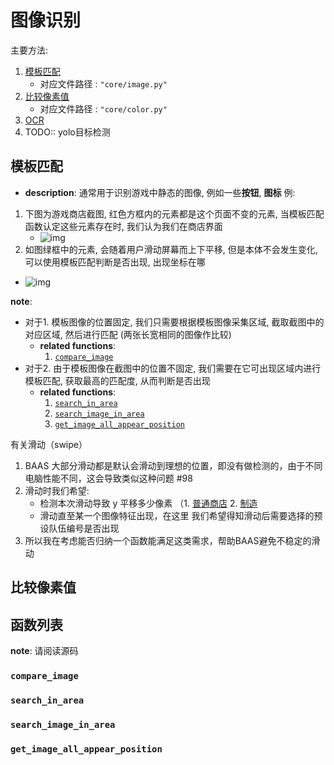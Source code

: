 # 图像识别

主要方法:
1. [模板匹配](#模板匹配)
    - 对应文件路径 : `"core/image.py"`
2. [比较像素值](#比较像素值)
    - 对应文件路径 : `"core/color.py"`
3. [OCR](/develop_doc/script/ocr)
4. TODO:: yolo目标检测

## 模板匹配
- **description**: 通常用于识别游戏中静态的图像, 例如一些**按钮**, **图标**
例:
1. 下图为游戏商店截图, 红色方框内的元素都是这个页面不变的元素, 当模板匹配函数认定这些元素存在时, 我们认为我们在商店界面
   - ![img](/assets/game_feature/static_feature_example.png)
2.  如图绿框中的元素, 会随着用户滑动屏幕而上下平移, 但是本体不会发生变化, 可以使用模板匹配判断是否出现, 出现坐标在哪
   - ![img](/assets/game_feature/static_feature_example2.png)

**note**: 
- 对于1. 模板图像的位置固定, 我们只需要根据模板图像采集区域, 截取截图中的对应区域, 然后进行匹配 (两张长宽相同的图像作比较)
    - **related functions**:
        1. [`compare_image`](#compare-image)
- 对于2. 由于模板图像在截图中的位置不固定, 我们需要在它可出现区域内进行模板匹配, 获取最高的匹配度, 从而判断是否出现
    - **related functions**:
        1. [`search_in_area`](#search-in-area)
        2. [`search_image_in_area`](#search-image-in-area)
        3. [`get_image_all_appear_position`](#get-image-all-appear-position)
      
有关滑动（swipe）
1. BAAS 大部分滑动都是默认会滑动到理想的位置，即没有做检测的，由于不同电脑性能不同，这会导致类似这种问题 #98
2. 滑动时我们希望:
    - 检测本次滑动导致 y 平移多少像素 （1. [普通商店](https://github.com/pur1fying/blue_archive_auto_script/blob/master/module/common_shop.py#L93) 2. [制造](https://github.com/pur1fying/blue_archive_auto_script/blob/master/module/common_shop.py#L93)
    - 滑动直至某一个图像特征出现，在这里 我们希望得知滑动后需要选择的预设队伍编号是否出现
3. 所以我在考虑能否归纳一个函数能满足这类需求，帮助BAAS避免不稳定的滑动 
## 比较像素值


## 函数列表
**note**: 请阅读源码
### `compare_image`

### `search_in_area` 

### `search_image_in_area`

### `get_image_all_appear_position`